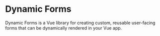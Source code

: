 # Dynamic Forms
Dynamic Forms is a Vue library for creating custom, reusable user-facing forms that can be dynamically rendered in your Vue app.
